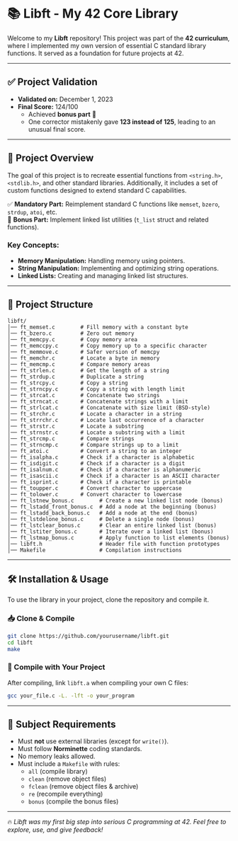 # 📚 Libft - My 42 Core Library

Welcome to my **Libft** repository! This project was part of the **42 curriculum**, where I implemented my own version of essential C standard library functions. It served as a foundation for future projects at 42.

---

## **✅ Project Validation**
- **Validated on:** December 1, 2023  
- **Final Score:** 124/100  
  - Achieved **bonus part** 🎉  
  - One corrector mistakenly gave **123 instead of 125**, leading to an unusual final score.

---

## **📜 Project Overview**
The goal of this project is to recreate essential functions from `<string.h>`, `<stdlib.h>`, and other standard libraries. Additionally, it includes a set of custom functions designed to extend standard C capabilities.

✅ **Mandatory Part:** Reimplement standard C functions like `memset`, `bzero`, `strdup`, `atoi`, etc.  
🚀 **Bonus Part:** Implement linked list utilities (`t_list` struct and related functions).  

### **Key Concepts:**
- **Memory Manipulation:** Handling memory using pointers.
- **String Manipulation:** Implementing and optimizing string operations.
- **Linked Lists:** Creating and managing linked list structures.

---

## **📂 Project Structure**
```
libft/
│── ft_memset.c        # Fill memory with a constant byte
│── ft_bzero.c         # Zero out memory
│── ft_memcpy.c        # Copy memory area
│── ft_memccpy.c       # Copy memory up to a specific character
│── ft_memmove.c       # Safer version of memcpy
│── ft_memchr.c        # Locate a byte in memory
│── ft_memcmp.c        # Compare memory areas
│── ft_strlen.c        # Get the length of a string
│── ft_strdup.c        # Duplicate a string
│── ft_strcpy.c        # Copy a string
│── ft_strncpy.c       # Copy a string with length limit
│── ft_strcat.c        # Concatenate two strings
│── ft_strncat.c       # Concatenate strings with a limit
│── ft_strlcat.c       # Concatenate with size limit (BSD-style)
│── ft_strchr.c        # Locate a character in a string
│── ft_strrchr.c       # Locate last occurrence of a character
│── ft_strstr.c        # Locate a substring
│── ft_strnstr.c       # Locate a substring with a limit
│── ft_strcmp.c        # Compare strings
│── ft_strncmp.c       # Compare strings up to a limit
│── ft_atoi.c          # Convert a string to an integer
│── ft_isalpha.c       # Check if a character is alphabetic
│── ft_isdigit.c       # Check if a character is a digit
│── ft_isalnum.c       # Check if a character is alphanumeric
│── ft_isascii.c       # Check if a character is an ASCII character
│── ft_isprint.c       # Check if a character is printable
│── ft_toupper.c       # Convert character to uppercase
│── ft_tolower.c       # Convert character to lowercase
│── ft_lstnew_bonus.c        # Create a new linked list node (bonus)
│── ft_lstadd_front_bonus.c  # Add a node at the beginning (bonus)
│── ft_lstadd_back_bonus.c   # Add a node at the end (bonus)
│── ft_lstdelone_bonus.c     # Delete a single node (bonus)
│── ft_lstclear_bonus.c      # Clear an entire linked list (bonus)
│── ft_lstiter_bonus.c       # Iterate over a linked list (bonus)
│── ft_lstmap_bonus.c        # Apply function to list elements (bonus)
│── libft.h                  # Header file with function prototypes
│── Makefile                 # Compilation instructions
```

---

## **🛠️ Installation & Usage**
To use the library in your project, clone the repository and compile it.

### **📥 Clone & Compile**
```sh
git clone https://github.com/yourusername/libft.git
cd libft
make
```

### **📌 Compile with Your Project**
After compiling, link `libft.a` when compiling your own C files:

```sh
gcc your_file.c -L. -lft -o your_program
```

---

## **📜 Subject Requirements**
- Must **not** use external libraries (except for `write()`).
- Must follow **Norminette** coding standards.
- No memory leaks allowed.
- Must include a `Makefile` with rules:
  - `all` (compile library)
  - `clean` (remove object files)
  - `fclean` (remove object files & archive)
  - `re` (recompile everything)
  - `bonus` (compile the bonus files)

---

🔥 *Libft was my first big step into serious C programming at 42. Feel free to explore, use, and give feedback!*  
